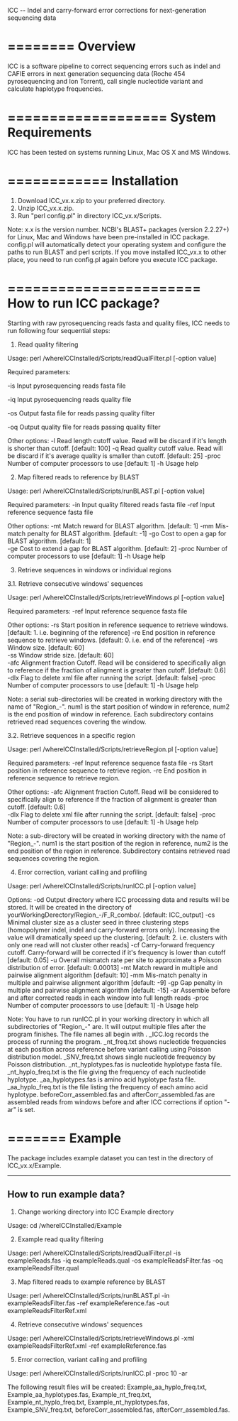 ICC -- Indel and carry-forward error corrections for next-generation sequencing data

========
Overview
========

ICC is a software pipeline to correct sequencing errors such as indel and CAFIE errors in next generation sequencing data (Roche 454 pyrosequencing and Ion Torrent), call single nucleotide variant and calculate haplotype frequencies.

===================
System Requirements
===================

ICC has been tested on systems running Linux, Mac OS X and MS Windows.

============
Installation
============

1. Download ICC_vx.x.zip to your preferred directory.
2. Unzip ICC_vx.x.zip.
3. Run "perl config.pl" in directory ICC_vx.x/Scripts.

Note: x.x is the version number. NCBI's BLAST+ packages (version 2.2.27+) for Linux, Mac and Windows have been pre-installed in ICC package. config.pl will automatically detect your operating system and configure the paths to run BLAST and perl scripts. If you move installed ICC_vx.x to other place, you need to run config.pl again before you execute ICC package.

=======================
How to run ICC package?
=======================

Starting with raw pyrosequencing reads fasta and quality files, ICC needs to run following four sequential steps:

1. Read quality filtering

Usage: perl /whereICCInstalled/Scripts/readQualFilter.pl [-option value]

Required parameters:

-is <file>            Input pyrosequencing reads fasta file

-iq <file>            Input pyrosequencing reads quality file

-os <file>            Output fasta file for reads passing quality filter

-oq <file>            Output quality file for reads passing quality filter

Other options:
-l <int>              Read length cutoff value. Read will be discard if it's length is
                      shorter than cutoff. [default: 100]
-q <int>              Read quality cutoff value. Read will be discard if it's average
                      quality is smaller than cutoff. [default: 25]
-proc <int>           Number of computer processors to use [default: 1]
-h                    Usage help

2. Map filtered reads to reference by BLAST

Usage: perl /whereICCInstalled/Scripts/runBLAST.pl [-option value]

Required parameters:
-in <file>            Input quality filtered reads fasta file
-ref <file>           Input reference sequence fasta file

Other options:
-mt <int>             Match reward for BLAST algorithm. [default: 1]
-mm <int>             Mis-match penalty for BLAST algorithm. [default: -1]
-go <int>             Cost to open a gap for BLAST algorithm. [default: 1]  
-ge <int>             Cost to extend a gap for BLAST algorithm. [default: 2] 
-proc <int>           Number of computer processors to use [default: 1]
-h                    Usage help         

3. Retrieve sequences in windows or individual regions

3.1. Retrieve consecutive windows' sequences

Usage: perl /whereICCInstalled/Scripts/retrieveWindows.pl [-option value]

Required parameters:
-ref <file>           Input reference sequence fasta file

Other options:
-rs <int>             Start position in reference sequence to retrieve windows. [default: 1. i.e. beginning of the reference]
-re <int>             End position in reference sequence to retrieve windows. [default: 0. i.e. end of the reference]
-ws <int>             Window size. [default: 60]  
-ss <int>             Window stride size. [default: 60]  
-afc <int>            Alignment fraction Cutoff. Read will be considered to
                      specifically align to reference if the fraction of alingment is 
                      greater than cutoff.  [default: 0.6]  
-dlx                  Flag to delete xml file after running the script. [default: false] 
-proc <int>           Number of computer processors to use [default: 1]
-h                    Usage help

Note: a serial sub-directories will be created in working directory with the name of
"Region_<num1>-<num2>". num1 is the start position of window in reference, num2 is 
the end position of window in reference. Each subdirectory contains retrieved read 
sequences covering the window. 

3.2. Retrieve sequences in a specific region

Usage: perl /whereICCInstalled/Scripts/retrieveRegion.pl [-option value]

Required parameters:
-ref <file>           Input reference sequence fasta file
-rs <int>             Start position in reference sequence to retrieve region. 
-re <int>             End position in reference sequence to retrieve region. 

Other options:
-afc <float>          Alignment fraction Cutoff. Read will be considered to
                      specifically align to reference if the fraction of alignment is 
                      greater than cutoff.  [default: 0.6]  
-dlx                  Flag to delete xml file after running the script. [default: false]
-proc <int>           Number of computer processors to use [default: 1]
-h                    Usage help

Note: a sub-directory will be created in working directory with the name of
"Region_<num1>-<num2>". num1 is the start position of the region in reference,
num2 is the end position of the region in reference. Subdirectory contains 
retrieved read sequences covering the region.  

4. Error correction, variant calling and profiling

Usage: perl /whereICCInstalled/Scripts/runICC.pl [-option value] 

Options:
-od <directory>       Output directory where ICC processing data and results will be 
                      stored. It will be created in the directory of 
                      yourWorkingDerectory/Region_<num1>-<num2>/F_R_combo/.
                      [default: ICC_output]
-cs <int>             Minimal cluster size as a cluster seed in three clustering steps
                      (homopolymer indel, indel and carry-forward errors only). 
                      Increasing the value will dramatically speed up the clustering.
                      [default: 2. i.e. clusters with only one read will not cluster
                      other reads]
-cf <float>           Carry-forward frequency cutoff. Carry-forward will be corrected
                      if it's frequency is lower than cutoff [default: 0.05]
-u <float>            Overall mismatch rate per site to approximate a Poisson 
                      distribution of error. [default: 0.00013]
-mt <int>             Match reward in multiple and pairwise alignment algorithm 
                      [default: 10]
-mm <int>             Mis-match penalty in multiple and pairwise alignment algorithm 
                      [default: -9]
-gp <int>             Gap penalty in multiple and pairwise alignment algorithm 
                      [default: -15]
-ar                   Assemble before and after corrected reads in each window into 
                      full length reads
-proc <int>           Number of computer processors to use [default: 1]
-h                    Usage help

Note: You have to run runICC.pl in your working directory in which all subdirectories 
of "Region_<num1>-<num2>" are. It will output multiple files after the program finishes. 
The file names all begin with <NameOfYourWorkingDirectory>. _ICC.log records the process 
of running the program. _nt_freq.txt shows nucleotide frequencies at each position
across reference before variant calling using Poisson distribution model. _SNV_freq.txt
shows single nucleotide frequency by Poisson distribution. _nt_hyplotypes.fas is 
nucleotide hyplotype fasta file. _nt_hyplo_freq.txt is the file giving the frequency 
of each nucleotide hyplotype. _aa_hyplotypes.fas is amino acid hyplotype fasta file. 
_aa_hyplo_freq.txt is the file listing the frequency of each amino acid hyplotype. 
beforeCorr_assembled.fas and afterCorr_assembled.fas are assembled reads from windows 
before and after ICC corrections if option "-ar" is set.

=======
Example
=======

The package includes example dataset you can test in the directory of ICC_vx.x/Example.

------------------------
How to run example data?
------------------------

1. Change working directory into ICC Example directory

Usage: cd /whereICCInstalled/Example

2. Example read quality filtering

Usage: perl /whereICCInstalled/Scripts/readQualFilter.pl -is exampleReads.fas -iq exampleReads.qual -os exampleReadsFilter.fas -oq exampleReadsFilter.qual

3. Map filtered reads to example reference by BLAST

Usage: perl /whereICCInstalled/Scripts/runBLAST.pl -in exampleReadsFilter.fas -ref exampleReference.fas -out exampleReadsFilterRef.xml

4. Retrieve consecutive windows' sequences

Usage: perl /whereICCInstalled/Scripts/retrieveWindows.pl -xml exampleReadsFilterRef.xml -ref exampleReference.fas

5. Error correction, variant calling and profiling

Usage: perl /whereICCInstalled/Scripts/runICC.pl -proc 10 -ar

The following result files will be created: Example_aa_hyplo_freq.txt, Example_aa_hyplotypes.fas, 
Example_nt_freq.txt, Example_nt_hyplo_freq.txt, Example_nt_hyplotypes.fas, Example_SNV_freq.txt, 
beforeCorr_assembled.fas, afterCorr_assembled.fas.
